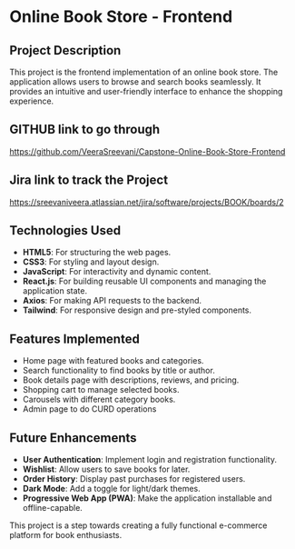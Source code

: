 # Online Book Store - Frontend

## Project Description
This project is the frontend implementation of an online book store. The application allows users to browse and search books seamlessly. It provides an intuitive and user-friendly interface to enhance the shopping experience.

## GITHUB link to go through
https://github.com/VeeraSreevani/Capstone-Online-Book-Store-Frontend

## Jira link to track the Project 
https://sreevaniveera.atlassian.net/jira/software/projects/BOOK/boards/2

## Technologies Used
- **HTML5**: For structuring the web pages.
- **CSS3**: For styling and layout design.
- **JavaScript**: For interactivity and dynamic content.
- **React.js**: For building reusable UI components and managing the application state.
- **Axios**: For making API requests to the backend.
- **Tailwind**: For responsive design and pre-styled components.

## Features Implemented
- Home page with featured books and categories.
- Search functionality to find books by title or author.
- Book details page with descriptions, reviews, and pricing.
- Shopping cart to manage selected books.
- Carousels with different category books.
- Admin page to do CURD operations

## Future Enhancements
- **User Authentication**: Implement login and registration functionality.
- **Wishlist**: Allow users to save books for later.
- **Order History**: Display past purchases for registered users.
- **Dark Mode**: Add a toggle for light/dark themes.
- **Progressive Web App (PWA)**: Make the application installable and offline-capable.

This project is a step towards creating a fully functional e-commerce platform for book enthusiasts.